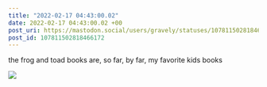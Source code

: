 ```yaml
---
title: "2022-02-17 04:43:00.02"
date: 2022-02-17 04:43:00.02 +00
post_uri: https://mastodon.social/users/gravely/statuses/107811502818466172
post_id: 107811502818466172
---
```

the frog and toad books are, so far, by far, my favorite kids books


![](/images/107811502746338674.jpg)

